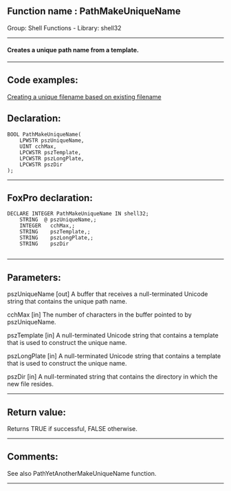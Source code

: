 
## Function name : PathMakeUniqueName
Group: Shell Functions - Library: shell32    
***  


#### Creates a unique path name from a template.
***  


## Code examples:
[Creating a unique filename based on existing filename](../../samples/sample_014.md)  

## Declaration:
```foxpro  
BOOL PathMakeUniqueName(
	LPWSTR pszUniqueName,
	UINT cchMax,
	LPCWSTR pszTemplate,
	LPCWSTR pszLongPlate,
	LPCWSTR pszDir
);  
```  
***  


## FoxPro declaration:
```foxpro  
DECLARE INTEGER PathMakeUniqueName IN shell32;
	STRING  @ pszUniqueName,;
	INTEGER   cchMax,;
	STRING    pszTemplate,;
	STRING    pszLongPlate,;
	STRING    pszDir
  
```  
***  


## Parameters:
pszUniqueName
[out] A buffer that receives a null-terminated Unicode string that contains the unique path name. 

cchMax
[in] The number of characters in the buffer pointed to by pszUniqueName.

pszTemplate
[in] A null-terminated Unicode string that contains a template that is used to construct the unique name. 

pszLongPlate
[in] A null-terminated Unicode string that contains a template that is used to construct the unique name. 

pszDir
[in] A null-terminated string that contains the directory in which the new file resides.  
***  


## Return value:
Returns TRUE if successful, FALSE otherwise.  
***  


## Comments:
See also PathYetAnotherMakeUniqueName function.  
  
***  


